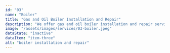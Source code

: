 ```yaml
---
id: "03"
name: "Boiler"
title: "Gas and Oil Boiler Installation and Repair"
description: "We offer gas and oil boiler installation and repair services to ensure the safety and efficiency of your  heating system."
image: "/assets/images/services/03-boiler.jpeg"
dataState: "inactive"
dataItem: "item-three"
alt: "boiler installation and repair"
---
```

